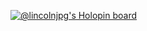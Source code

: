 <!---
- 👋 Hi, I’m @lincolnjpg
- 👀 I’m interested in ...
- 🌱 I’m currently learning ...
- 💞️ I’m looking to collaborate on ...
- 📫 How to reach me ...
--->
<!---
lincolnjpg/lincolnjpg is a ✨ special ✨ repository because its `README.md` (this file) appears on your GitHub profile.
You can click the Preview link to take a look at your changes.
--->
[![@lincolnjpg's Holopin board](https://holopin.me/lincolnjpg)](https://holopin.io/@lincolnjpg)
